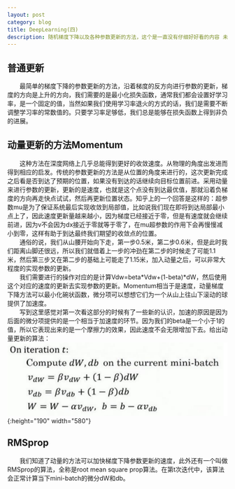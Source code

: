 ```yaml
---
layout: post
category: blog
title: DeepLearning(四)
description: 随机梯度下降以及各种参数更新的方法，这个是一直没有仔细好好看的内容 未完待续
---
```


## 普通更新
　　最简单的梯度下降的参数更新的方法，沿着梯度的反方向进行参数的更新，梯度的方向是上升的方向，我们需要的是最小化损失函数，通常我们都会设置好学习率，是一个固定的值，当然如果我们使用学习率退火的方式的话，我们是需要不断调整学习率的常数值的。只要学习率足够低，我们总是能够在损失函数上得到非负的进展。

## 动量更新的方法Momentum
　　这种方法在深度网络上几乎总能得到更好的收敛速度。从物理的角度出发进而得到相应的启发。传统的参数更新的方法是从位置的角度来进行的，这次更新完成之后看是否到达了预期的位置，如果没有到达的话继续向目标位置前进。采用动量来进行参数的更新，更新的是速度，也就是这个点没有到达最优值，那就沿着负梯度的方向再走快点试试，然后再更新位置状态。知乎上的一个回答是这样的：超参数mu是为了保证系统最后实现收敛到局部值，比如说我们现在即将到达局部最小点上了，因此速度更新量越来越小，因为梯度已经接近于零，但是有速度就会继续前进，因为v不会因为dx接近于零就等于零了，在mu超参数的作用下会再慢慢减小到零，这样有助于到达最终我们期望的收敛点的位置。<br>
　　通俗的说，我们从山腰开始向下走，第一步0.5米，第二步0.6米，但是此时我们距离山脚还很远，所以我们就借着上一步的冲劲在第二步的时候走了可能1.1米，然后第三步又在第二步的基础上可能走了1.15米，加入动量之后，可以非常大程度的实现参数的更新。<br>
　　我们需要进行的操作对应的是计算Vdw=beta*Vdw+(1-beta)*dW，然后使用这个对应的速度的更新去实现参数的更新。Momentum相当于是速度，动量梯度下降方法可以最小化碗状函数，微分项可以想想它们为一个从山上往山下滚动的球提供了加速度。<br>
　　写到这里感觉对第一次看这部分的时候有了一些新的认识，加速的原因是因为后面的微分项提供的是一个相当于加速度的环节。因为我们的beta是一个小于1的值，所以它表现出来的是一个摩擦力的效果，因此速度不会无限增加下去。给出动量更新的算法：
![](/downloads/ParameterUpdate.png){:height="190" width="580"}

## RMSprop
　　我们知道了动量的方法可以加快梯度下降参数更新的速度，此外还有一个叫做RMSprop的算法，全称是root mean square prop算法。在第t次迭代中，该算法会正常计算当下mini-batch的微分dW和db。